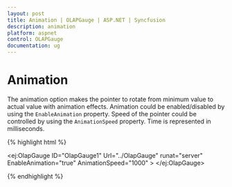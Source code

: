 ```yaml
---
layout: post
title: Animation | OLAPGauge | ASP.NET | Syncfusion
description: animation
platform: aspnet
control: OLAPGauge
documentation: ug
---
```


# Animation

The animation option makes the pointer to rotate from minimum value to actual value with animation effects.  Animation could be enabled/disabled by using the `EnableAnimation` property.  Speed of the pointer could be controlled by using the `AnimationSpeed` property. Time is represented in milliseconds.

{% highlight html %}

<ej:OlapGauge ID="OlapGauge1" Url="../OlapGauge" runat="server" EnableAnimation="true" AnimationSpeed="1000" >
</ej:OlapGauge>

{% endhighlight %}

